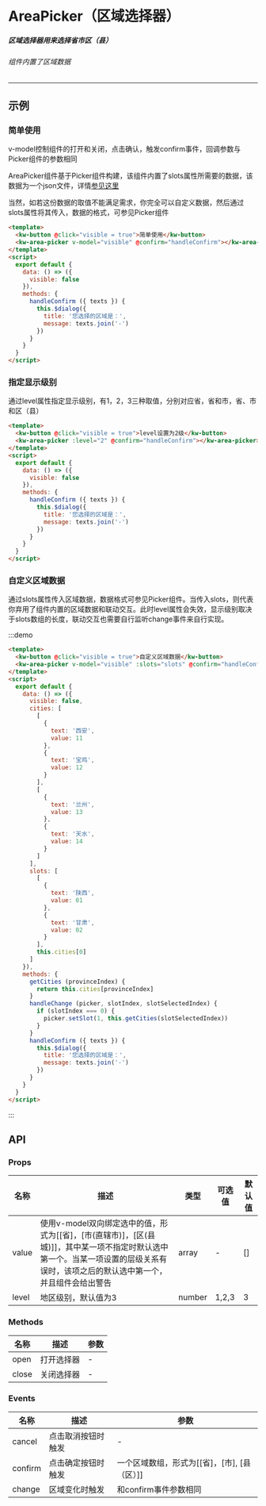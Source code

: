 # AreaPicker（区域选择器）
##### 区域选择器用来选择省市区（县）
###### 组件内置了区域数据
---
## 示例
### 简单使用
v-model控制组件的打开和关闭，点击确认，触发confirm事件，回调参数与Picker组件的参数相同

AreaPicker组件基于Picker组件构建，该组件内置了slots属性所需要的数据，该数据为一个json文件，详情[参见这里](https://www.baidu.com)

当然，如若这份数据的取值不能满足需求，你完全可以自定义数据，然后通过slots属性将其传入，数据的格式，可参见Picker组件
```html
<template>
  <kw-button @click="visible = true">简单使用</kw-button>
  <kw-area-picker v-model="visible" @confirm="handleConfirm"></kw-area-picker>
</template>
<script>
  export default {
    data: () => ({
      visible: false
    }),
    methods: {
      handleConfirm ({ texts }) {
        this.$dialog({
          title: '您选择的区域是：',
          message: texts.join('-')
        })
      }
    }
  }
</script>
```
### 指定显示级别
通过level属性指定显示级别，有1，2，3三种取值，分别对应省，省和市，省、市和区（县）
```html
<template>
  <kw-button @click="visible = true">level设置为2级</kw-button>
  <kw-area-picker :level="2" @confirm="handleConfirm"></kw-area-picker>
</template>
<script>
  export default {
    data: () => ({
      visible: false
    }),
    methods: {
      handleConfirm ({ texts }) {
        this.$dialog({
          title: '您选择的区域是：',
          message: texts.join('-')
        })
      }
    }
  }
</script>
```
### 自定义区域数据
通过slots属性传入区域数据，数据格式可参见Picker组件。当传入slots，则代表你弃用了组件内置的区域数据和联动交互。此时level属性会失效，显示级别取决于slots数组的长度，联动交互也需要自行监听change事件来自行实现。

:::demo
```html
<template>
  <kw-button @click="visible = true">自定义区域数据</kw-button>
  <kw-area-picker v-model="visible" :slots="slots" @confirm="handleConfirm" ></kw-area-picker>
</template>
<script>
  export default {
    data: () => ({
      visible: false,
      cities: [
        [
          {
            text: '西安',
            value: 11
          },
          {
            text: '宝鸡',
            value: 12
          }
        ],
        [
          {
            text: '兰州',
            value: 13
          },
          {
            text: '天水',
            value: 14
          }
        ]
      ],
      slots: [
        [
          {
            text: '陕西',
            value: 01
          },
          {
            text: '甘肃',
            value: 02
          }
        ],
        this.cities[0]
      ]
    }),
    methods: {
      getCities (provinceIndex) {
        return this.cities[provinceIndex]
      }
      handleChange (picker, slotIndex, slotSelectedIndex) {
        if (slotIndex === 0) {
          picker.setSlot(1, this.getCities(slotSelectedIndex))
        }
      }
      handleConfirm ({ texts }) {
        this.$dialog({
          title: '您选择的区域是：',
          message: texts.join('-')
        })
      }
    }
  }
</script>
```
:::

## API
### Props
名称 |描述|类型|可选值|默认值
-----|-------|---|-----|-----
value|使用v-model双向绑定选中的值，形式为[[省]，[市(直辖市)]，[区(县城)]]，其中某一项不指定时默认选中第一个。当某一项设置的层级关系有误时，该项之后的默认选中第一个，并且组件会给出警告|array|-|[]
level|地区级别，默认值为3|number|1,2,3|3
### Methods
名称|描述|参数
---|------|---
open|打开选择器|-
close|关闭选择器|-
### Events
名称|描述|参数
---|------|---
cancel|点击取消按钮时触发|-
confirm|点击确定按钮时触发|一个区域数组，形式为[[省]，[市], [县（区）]]
change|区域变化时触发|和confirm事件参数相同

